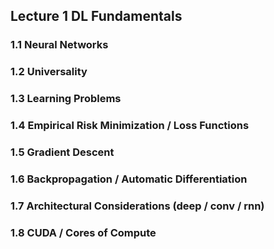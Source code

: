 ## Lecture 1 DL Fundamentals

### 1.1 Neural Networks

### 1.2 Universality

### 1.3 Learning Problems

### 1.4 Empirical Risk Minimization / Loss Functions

### 1.5 Gradient Descent

### 1.6 Backpropagation / Automatic Differentiation

### 1.7 Architectural Considerations (deep / conv / rnn)

### 1.8 CUDA / Cores of Compute

### 